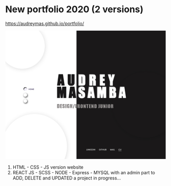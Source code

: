 # New portfolio 2020 (2 versions)

https://audreymas.github.io/portfolio/

![Screenshot](1.jpg)

1. HTML - CSS - JS version website 
2. REACT JS - SCSS - NODE - Express - MYSQL with an admin part to ADD, DELETE and UPDATED a project in progress...





